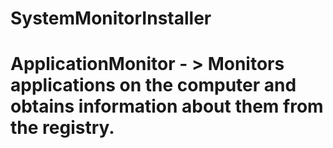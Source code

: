 # SystemMonitorInstaller
# ApplicationMonitor - > Monitors applications on the computer and obtains information about them from the registry.
# 
